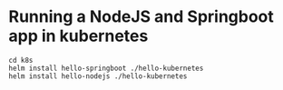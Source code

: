 # Running a NodeJS and Springboot app in kubernetes
```
cd k8s
helm install hello-springboot ./hello-kubernetes
helm install hello-nodejs ./hello-kubernetes
```
